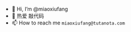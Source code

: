 - 👋 Hi, I’m @miaoxiufang
- 👀 热爱 敲代码
- 📫 How to reach me `miaoxiufang@tutanota.com`

<!---
miaoxiufang/miaoxiufang is a ✨ special ✨ repository because its `README.md` (this file) appears on your GitHub profile.
You can click the Preview link to take a look at your changes.
--->
